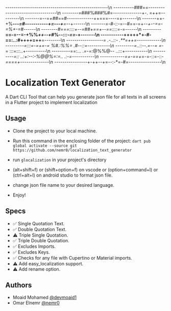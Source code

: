 --------------------------------------------------\n
----------*###*==---------------------------------\n
--------=###%###%#=--------------+-. =++=---------\n
-------=--=*+##*==#-------------++===----=+-------\n
-------++-+%***---=#-----------+=---+**=--*+------\n
-------=*-#-::-*=--#==-=+***--+*--=*=-=%+-=#------\n
--------#===::::+--=*##*+==+***--==::::*=-*=------\n
---------**==-=--=-+%%*++--+*#%*--:::-==-*+-------\n
-----------+++++*+-#-    ==:..:#++++=++**=--------\n
----------------*--=  .-..::-  .**=++=------------\n
---------=:::=-=+=-=  *%#.:%%= .*#--::=-----------\n
---------=..::--.=--=   =*-=  :::=:::..+----------\n
---------==:...  .*=-=:*@%%@*--  ..:::+-----------\n
----------=::  ..:+:--:-%@@%=:=..  .:-=-----------\n
------------=+-==+*=-=-::=-::-*====+--------------\n
----------------*+-++--+=--:-*=-#=----------------\n


# Localization Text Generator

A Dart CLI Tool that can help you generate json file for all texts in all screens in a Flutter project to implement localization

## Usage

- Clone the project to your local machine.
- Run this command in the enclosing folder of the project:
  `dart pub global activate --source git https://github.com/nemr0/localization_text_generator`

- run `glocalization` in your project's directory
- (alt+shift+f) or (shift+option+f) on vscode or (option+command+l) or (ctrl+alt+l) on android studio to format json file.
- change json file name to your desired language.
- Enjoy!

## Specs

- ✅ Single Quotation Text.
- ✅ Double Quotation Text.
- ⚠️ Triple Single Quotation.
- ✅ Triple Double Quotation.
- ✅ Excludes Imports.
- ✅ Excludes Keys.
- ✅ Checks for any file with Cupertino or Material imports.
- ⚠️ Add easy_localization support.
- ⚠️ Add rename option.
## Authors

- Moaid Mohamed [@devmoaid1](https://www.github.com/devmoaid1)
- Omar Elnemr [@nemr0](https://www.github.com/nemr0)

